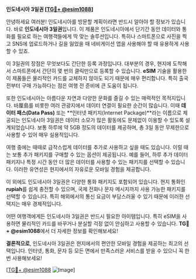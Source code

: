 **인도네시아 3일권 [[TG💪+ @esim1088](https://t.me/s/esim1088)]**

안녕하세요 여러분! 인도네시아를 방문할 계획이라면 반드시 알아야 할 정보가 있습니다. 바로 **인도네시아 3일권**입니다. 이 제품은 인도네시아에서 단기간 동안 데이터와 통화를 필요로 하는 여행객들에게 딱 맞는 솔루션입니다. 특히나 스마트폰으로 사진을 찍고 SNS에 업로드하거나 길을 잃었을 때 네비게이션 앱을 사용해야 할 때 유용하게 사용할 수 있죠.

이 3일권의 장점은 무엇보다도 간단한 등록 과정입니다. 대부분의 경우, 현지에 도착해서 스마트폰에서 간단히 몇 번의 클릭만으로 등록할 수 있습니다. **eSIM** 기술을 활용한 이 제품들은 물리적인 카드를 교체하지 않아도 되기 때문에 매우 편리합니다. 특히 출국 전부터 구매 가능하다는 점은 여행 전 준비에 큰 도움이 됩니다.

또한 인도네시아는 아름다운 자연과 다양한 문화를 즐길 수 있는 매력적인 목적지입니다. 바厘島를 비롯한 여러 관광지에서 데이터 연결이 필요한 순간이 많습니다. 이때 **데이터 패스(Data Pass)** 또는 **인터넷 패키지(Internet Package)**라는 이름으로 제공되는 인도네시아 3일권은 데이터 소모가 많은 활동에도 문제없이 이용할 수 있도록 설계되었습니다. 보통 하루에 약 5GB 정도의 데이터를 제공하며, 총 3일 동안 무제한으로 사용할 수 있어 매우 실용적입니다.

여행 중에는 때때로 급작스럽게 데이터를 추가로 사용하고 싶을 때도 있습니다. 이럴 때는 보통 추가 패키지를 구매할 수 있는 옵션이 제공됩니다. 예를 들어, 하루 추가 데이터 패키지나 특정 시간 동안 더 많은 데이터를 사용할 수 있는 패키지를 선택할 수 있습니다. 이러한 유연성은 현지에서의 자유로운 모바일 경험을 제공합니다.

이 외에도 인도네시아 3일권은 다양한 통화 패키지도 포함되어 있습니다. 현지 통화인 **rupiah**를 쉽게 충전할 수 있으며, 국제 전화나 문자 메시지까지 사용 가능한 패키지를 선택할 수 있습니다. 특히 해외에서의 통신 요금이 부담스러울 수 있기 때문에 이러한 선택지는 매우 경제적입니다.

어떤 여행객에게든 인도네시아 3일권은 반드시 필요한 아이템입니다. 특히 eSIM을 사용하면 물리적인 카드를 바꾸거나 분실할 걱정 없이 안심하고 사용할 수 있습니다. **TG💪+ @esim1088**에서 더 자세한 정보를 확인해보세요!

**결론적으로**, 인도네시아 3일권은 현지에서의 편안한 모바일 경험을 제공하는 최고의 선택입니다. 인터넷, 통화, 문자 등 모든 면에서 만족스러운 서비스를 받을 수 있으니 꼭 한번 사용해보세요! 

[[TG💪+ @esim1088](https://t.me/s/esim1088) ![Image](https://i.postimg.cc/Y0z9fWf4/image.png)]